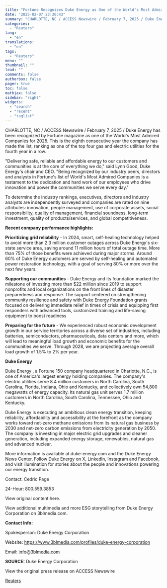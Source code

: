 ```yaml
---
title: "Fortune Recognizes Duke Energy as One of the World's Most Admired Companies"
date: "2025-02-07 23:30:43"
summary: "CHARLOTTE, NC / ACCESS Newswire / February 7, 2025 / Duke Energy has been recognized by Fortune magazine as one of the World's Most Admired Companies for 2025. This is the eighth consecutive year the company has made the list, ranking as one of the top four gas and electric..."
categories:
  - "Reuters"
lang:
  - "en"
translations:
  - "en"
tags:
  - "Reuters"
menu: ""
thumbnail: ""
lead: ""
comments: false
authorbox: false
pager: true
toc: false
mathjax: false
sidebar: "right"
widgets:
  - "search"
  - "recent"
  - "taglist"
---
```


CHARLOTTE, NC / ACCESS Newswire / February 7, 2025 / Duke Energy has been recognized by Fortune magazine as one of the World's Most Admired Companies for 2025. This is the eighth consecutive year the company has made the list, ranking as one of the top four gas and electric utilities for the fourth year in a row.

"Delivering safe, reliable and affordable energy to our customers and communities is at the core of everything we do," said Lynn Good, Duke Energy's chair and CEO. "Being recognized by our industry peers, directors and analysts in Fortune's list of World's Most Admired Companies is a testament to the dedication and hard work of our employees who drive innovation and power the communities we serve every day."

To determine the industry rankings, executives, directors and industry analysts are independently surveyed and companies are rated on nine attributes: innovation, people management, use of corporate assets, social responsibility, quality of management, financial soundness, long-term investment, quality of products/services, and global competitiveness.

**Recent company performance highlights:**

**Prioritizing grid reliability** - In 2024, smart, self-healing technology helped to avoid more than 2.3 million customer outages across Duke Energy's six-state service area, saving around 11 million hours of total outage time. More than 75% of those benefits were achieved during major storms. Around 60% of Duke Energy customers are served by self-healing and automated power restoration technology, with a goal of serving 80% or more over the next few years.

**Supporting our communities** - Duke Energy and its foundation marked the milestone of investing more than $22 million since 2019 to support nonprofits and local organizations on the front lines of disaster preparedness and response. The support centered on strengthening community resilience and safety with Duke Energy Foundation grants focused on delivering immediate relief in times of crisis and equipping first responders with advanced tools, customized training and life-saving equipment to boost readiness

**Preparing for the future** - We experienced robust economic development growth in our service territories across a diverse set of industries, including batteries, semiconductors, pharmaceuticals, data centers and more, which will lead to meaningful load growth and economic benefits for the communities we serve. Through 2028, we are projecting average overall load growth of 1.5% to 2% per year.

**Duke Energy**

Duke Energy , a Fortune 150 company headquartered in Charlotte, N.C., is one of America's largest energy holding companies. The company's electric utilities serve 8.4 million customers in North Carolina, South Carolina, Florida, Indiana, Ohio and Kentucky, and collectively own 54,800 megawatts of energy capacity. Its natural gas unit serves 1.7 million customers in North Carolina, South Carolina, Tennessee, Ohio and Kentucky.

Duke Energy is executing an ambitious clean energy transition, keeping reliability, affordability and accessibility at the forefront as the company works toward net-zero methane emissions from its natural gas business by 2030 and net-zero carbon emissions from electricity generation by 2050. The company is investing in major electric grid upgrades and cleaner generation, including expanded energy storage, renewables, natural gas and advanced nuclear.

More information is available at duke-energy.com and the Duke Energy News Center. Follow Duke Energy on X, LinkedIn, Instagram and Facebook, and visit illumination for stories about the people and innovations powering our energy transition.

Contact: Cedric Page

24-Hour: 800.559.3853

View original content here.

View additional multimedia and more ESG storytelling from Duke Energy Corporation on 3blmedia.com.

**Contact Info:**

Spokesperson: Duke Energy Corporation

Website: https://www.3blmedia.com/profiles/duke-energy-corporation

Email: info@3blmedia.com

**SOURCE:** Duke Energy Corporation

View the original press release on ACCESS Newswire

[Reuters](https://www.tradingview.com/news/reuters.com,2025-02-07:newsml_ACSrl3NHa:0/)
